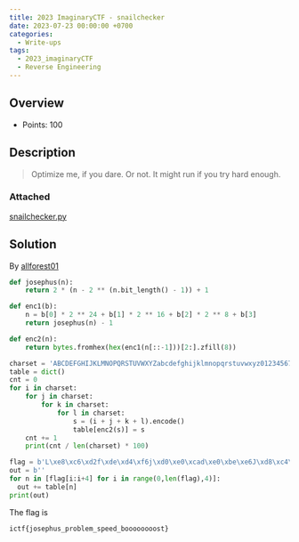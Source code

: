 ```yaml
---
title: 2023 ImaginaryCTF - snailchecker
date: 2023-07-23 00:00:00 +0700
categories:
  - Write-ups
tags:
  - 2023_imaginaryCTF
  - Reverse Engineering
---
```


## Overview

* Points: 100

## Description

> Optimize me, if you dare. Or not. It might run if you try hard enough.

### Attached

[snailchecker.py](attached/snailchecker.py)

## Solution

By [allforest01](https://github.com/allforest01)

```python
def josephus(n):
    return 2 * (n - 2 ** (n.bit_length() - 1)) + 1

def enc1(b):
    n = b[0] * 2 ** 24 + b[1] * 2 ** 16 + b[2] * 2 ** 8 + b[3]
    return josephus(n) - 1

def enc2(n):
    return bytes.fromhex(hex(enc1(n[::-1]))[2:].zfill(8))

charset = 'ABCDEFGHIJKLMNOPQRSTUVWXYZabcdefghijklmnopqrstuvwxyz0123456789+/_{}'
table = dict()
cnt = 0
for i in charset:
    for j in charset:
        for k in charset:
            for l in charset:
                s = (i + j + k + l).encode()
                table[enc2(s)] = s
    cnt += 1
    print(cnt / len(charset) * 100)

flag = b'L\xe8\xc6\xd2f\xde\xd4\xf6j\xd0\xe0\xcad\xe0\xbe\xe6J\xd8\xc4\xde`\xe6\xbe\xda>\xc8\xca\xca^\xde\xde\xc4^\xde\xde\xdez\xe8\xe6\xde'
out = b''
for n in [flag[i:i+4] for i in range(0,len(flag),4)]:
  out += table[n]
print(out)
```

The flag is
```
ictf{josephus_problem_speed_boooooooost}
```